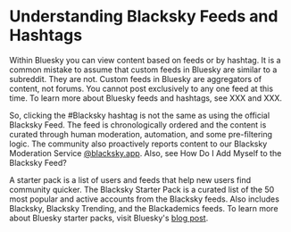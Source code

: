 # Understanding Blacksky Feeds and Hashtags

Within Bluesky you can view content based on feeds or by hashtag. It is a common mistake to assume that custom feeds in Bluesky are similar to a subreddit. They are not. Custom feeds in Bluesky are aggregators of content, not forums. You cannot post exclusively to any one feed at this time. To learn more about Bluesky feeds and hashtags, see XXX and XXX.

So, clicking the #Blacksky hashtag is not the same as using the official Blacksky Feed. The feed is chronologically ordered and the content is curated through human moderation, automation, and some pre-filtering logic. The community also proactively reports content to our Blacksky Moderation Service [@blacksky.app](https://bsky.app/profile/blacksky.app). Also, see How Do I Add Myself to the Blacksky Feed?

A starter pack is a list of users and feeds that help new users find community quicker. The Blacksky Starter Pack is a curated list of the 50 most popular and active accounts from the Blacksky feeds. Also includes Blacksky, Blacksky Trending, and the Blackademics feeds. To learn more about Bluesky starter packs, visit Bluesky's [blog post](https://bsky.social/about/blog/06-26-2024-starter-packs).
